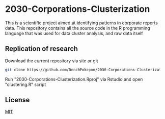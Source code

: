 # 2030-Corporations-Clusterization
This is a scientific project aimed at identifying patterns in corporate reports data.
This repository contains all the source code in the R programming language that was used for data cluster analysis, and raw data itself
## Replication of research
Download the current repository via site or git

```bash
git clone https://github.com/DenchPokepon/2030-Corporations-Clusterization.git
```

Run "2030-Corporations-Clusterization.Rproj" via Rstudio and open "clustering.R" script

## License
[MIT](https://choosealicense.com/licenses/mit/)
